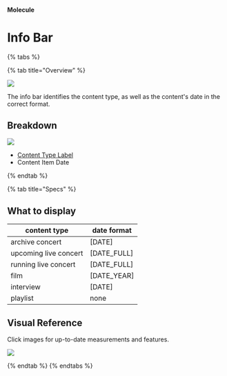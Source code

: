 #### Molecule

# Info Bar
{% tabs %}

{% tab title="Overview" %}

![](/assets/images/Molecules/Info-Bar/Cover.png)

The info bar identifies the content type, as well as the content's date in the correct format.

## Breakdown

![](/assets/images/Molecules/Info-Bar/Breakdown.png)

* [Content Type Label](/Design-System/Atoms/Content-Type-Labels.md)
* Content Item Date

{% endtab %}

{% tab title="Specs" %}

## What to display

| content type | date format |
| --- | --- |
| archive concert | [DATE] |
| upcoming live concert | [DATE_FULL] |
| running live concert | [DATE_FULL] |
| film | [DATE_YEAR] |
| interview | [DATE] |
| playlist | none |


## Visual Reference
Click images for up-to-date measurements and features.

[![](/assets/images/Molecules/Info-Bar/XS.png)](https://zpl.io/bWBlMQk)

{% endtab %}
{% endtabs %}